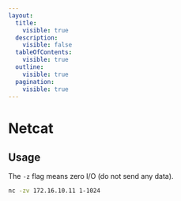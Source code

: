 ```yaml
---
layout:
  title:
    visible: true
  description:
    visible: false
  tableOfContents:
    visible: true
  outline:
    visible: true
  pagination:
    visible: true
---
```


# Netcat

## Usage

The `-z` flag means zero I/O (do not send any data).

```bash
nc -zv 172.16.10.11 1-1024
```
